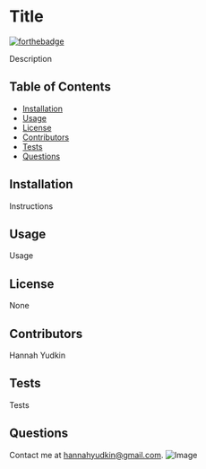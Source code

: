# Title
[![forthebadge](https://forthebadge.com/images/badges/built-with-love.svg)](https://forthebadge.com)

Description

## Table of Contents

* [Installation](#Installation) 
* [Usage](#Usage)
* [License](#License)
* [Contributors](#Contributors)
* [Tests](#Tests)
* [Questions](#Questions)


## Installation

Instructions


## Usage

Usage


## License

None


## Contributors

Hannah Yudkin

## Tests

Tests

## Questions 

Contact me at hannahyudkin@gmail.com.
![Image](https://avatars3.githubusercontent.com/u/23423326?v=4)
